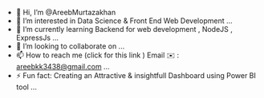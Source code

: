 - 👋 Hi, I’m @AreebMurtazakhan
- 👀 I’m interested in Data Science & Front End Web Development ...
- 🌱 I’m currently learning Backend for web development , NodeJS , ExpressJs ...
- 💞️ I’m looking to collaborate on ...
- 📫 How to reach me (click for this link )
  Email ✉️ : areebkk3438@gmail.com ...
- ⚡ Fun fact: Creating an Attractive & insightfull Dashboard using Power BI tool ...

<!---
AreebMurtazakhan/AreebMurtazakhan is a ✨ special ✨ repository because its `README.md` (this file) appears on your GitHub profile.
You can click the Preview link to take a look at your changes.
--->

